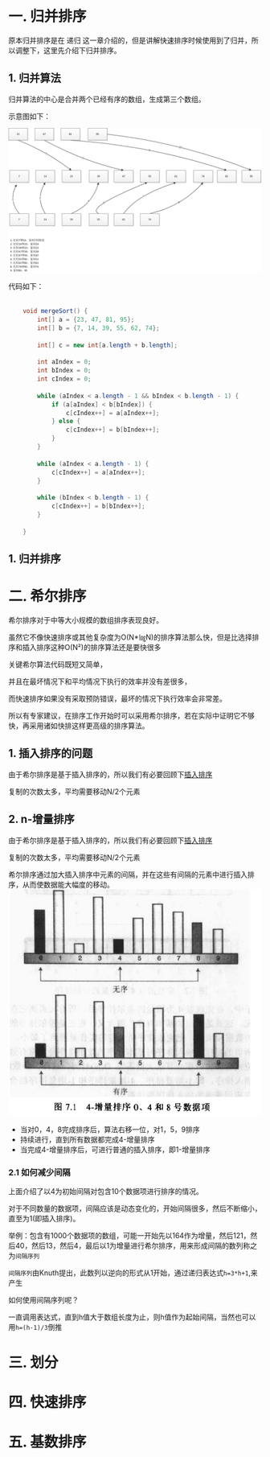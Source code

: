 # 一. 归并排序

原本归并排序是在 递归 这一章介绍的，但是讲解快速排序时候使用到了归并，所以调整下，这里先介绍下归并排序。

## 1. 归并算法
归并算法的中心是合并两个已经有序的数组，生成第三个数组。

示意图如下：

![归并算法](../../Resource/data_structures_06_1.png)

代码如下：
```java

    void mergeSort() {
        int[] a = {23, 47, 81, 95};
        int[] b = {7, 14, 39, 55, 62, 74};

        int[] c = new int[a.length + b.length];

        int aIndex = 0;
        int bIndex = 0;
        int cIndex = 0;

        while (aIndex < a.length - 1 && bIndex < b.length - 1) {
            if (a[aIndex] < b[bIndex]) {
                c[cIndex++] = a[aIndex++];
            } else {
                c[cIndex++] = b[bIndex++];
            }
        }

        while (aIndex < a.length - 1) {
            c[cIndex++] = a[aIndex++];
        }

        while (bIndex < b.length - 1) {
            c[cIndex++] = b[bIndex++];
        }

    }
```

## 1. 归并排序


# 二. 希尔排序

希尔排序对于中等大小规模的数组排序表现良好。

虽然它不像快速排序或其他复杂度为O(N*㏒N)的排序算法那么快，但是比选择排序和插入排序这种O(N²)的排序算法还是要快很多

关键希尔算法代码既短又简单，

并且在最坏情况下和平均情况下执行的效率并没有差很多，

而快速排序如果没有采取预防错误，最坏的情况下执行效率会非常差。

所以有专家建议，在排序工作开始时可以采用希尔排序，若在实际中证明它不够快，再采用诸如快排这样更高级的排序算法。

## 1. 插入排序的问题
由于希尔排序是基于插入排序的，所以我们有必要回顾下[插入排序](data_structures_01.md#插入排序)

复制的次数太多，平均需要移动N/2个元素


## 2. n-增量排序
由于希尔排序是基于插入排序的，所以我们有必要回顾下[插入排序](data_structures_01.md#插入排序)

复制的次数太多，平均需要移动N/2个元素

希尔排序通过加大插入排序中元素的间隔，并在这些有间隔的元素中进行插入排序，从而使数据能大幅度的移动。
![希尔排序](../../Resource/data_structures_07_1.png)

* 当对0，4，8完成排序后，算法右移一位，对1，5，9排序
* 持续进行，直到所有数据都完成4-增量排序
* 当完成4-增量排序后，可进行普通的插入排序，即1-增量排序

### 2.1 如何减少间隔

上面介绍了以4为初始间隔对包含10个数据项进行排序的情况。

对于不同数量的数据项，间隔应该是动态变化的，开始间隔很多，然后不断缩小，直至为1(即插入排序)。

举例：包含有1000个数据项的数组，可能一开始先以164作为增量，然后121，然后40，然后13，然后4，最后以1为增量进行希尔排序，用来形成间隔的数列称之为`间隔序列`

`间隔序列`由Knuth提出，此数列以逆向的形式从1开始，通过递归表达式`h=3*h+1`,来产生


如何使用间隔序列呢？

一直调用表达式，直到h值大于数组长度为止，则h值作为起始间隔，当然也可以用`h=(h-1)/3`倒推
# 三. 划分

# 四. 快速排序

# 五. 基数排序


